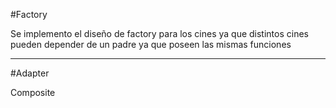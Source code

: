 #Factory

Se implemento el diseño de factory para los cines ya que distintos cines pueden depender de un padre ya que poseen las mismas funciones

***

#Adapter

Composite
